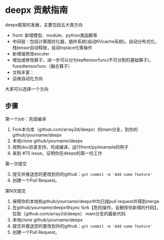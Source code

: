 # deepx 贡献指南

deepx框架的发展，主要包括五大类方向

+ front: 新增模型、module、python类函数等
+ 中间层：包括计算图优化器，插件系统(自动KVcache系统)，自动分布式化，栈tensor自动释放，自动Inplace化等操作
+ 新增或修改excuter
+ 增加或修改算子，进一步可以分为leaftensorfunc(不可分割的基础算子)，fusedtensorfunc（融合算子）
+ 文档丰富：
+ 运维自动化方向

大家可以选择一个方向

## 步骤

第一个job：完成编译
  1. Fork本仓库（github.com/array2d/deepx）的main分支，到你的github/yourname/deepx
  2. 本地clone github/yourname/deepx
  3. 按照doc目录支持，完成编译，运行front/py/example的例子
  4. 来到 #75 issue，证明你在deepx的第一份工作

第一次提交

  3. 提交并推送您的更改到你的github：`git commit -m 'Add some feature'`
  4. 创建一个Pull Request。

第N次提交 

  1. 保障你的本地和github/yourname/deepx中均已提pull request并得到merge
  2. 在github/yourname/deepx中sync fork【危险操作，会删除你新增的代码】，拉取（github.com/array2d/deepx） main分支的最新代码
  3. 本地clone github/yourname/deepx
  4. 提交并推送您的更改到你的github：`git commit -m 'Add some feature'`
  5. 创建一个Pull Request。
